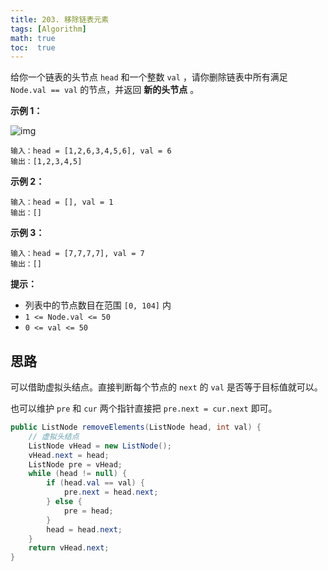```yaml
---
title: 203. 移除链表元素
tags: [Algorithm]
math: true
toc:  true
---
```


给你一个链表的头节点 `head` 和一个整数 `val` ，请你删除链表中所有满足 `Node.val == val` 的节点，并返回 **新的头节点** 。

 

**示例 1：**

![img](https://assets.leetcode.com/uploads/2021/03/06/removelinked-list.jpg)

```
输入：head = [1,2,6,3,4,5,6], val = 6
输出：[1,2,3,4,5]
```

**示例 2：**

```
输入：head = [], val = 1
输出：[]
```

**示例 3：**

```
输入：head = [7,7,7,7], val = 7
输出：[]
```

 

**提示：**

- 列表中的节点数目在范围 `[0, 104]` 内
- `1 <= Node.val <= 50`
- `0 <= val <= 50`

## 思路

可以借助虚拟头结点。直接判断每个节点的 `next` 的 `val` 是否等于目标值就可以。

也可以维护 `pre` 和 `cur` 两个指针直接把 `pre.next = cur.next` 即可。

```java
public ListNode removeElements(ListNode head, int val) {
    // 虚拟头结点
    ListNode vHead = new ListNode();
    vHead.next = head;
    ListNode pre = vHead;
    while (head != null) {
        if (head.val == val) {
            pre.next = head.next;
        } else {
            pre = head;
        }
        head = head.next;
    }
    return vHead.next;
}
```
